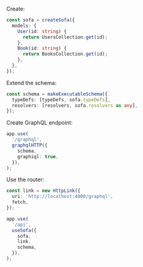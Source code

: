 Create:

```ts
const sofa = createSofa({
  models: {
    User(id: string) {
      return UsersCollection.get(id);
    },
    Book(id: string) {
      return BooksCollection.get(id);
    },
  },
});
```

Extend the schema:

```ts
const schema = makeExecutableSchema({
  typeDefs: [typeDefs, sofa.typeDefs],
  resolvers: [resolvers, sofa.resolvers as any],
});
```

Create GraphQL endpoint:

```ts
app.use(
  '/graphql',
  graphqlHTTP({
    schema,
    graphiql: true,
  }),
);
```

Use the router:

```ts
const link = new HttpLink({
  uri: 'http://localhost:4000/graphql',
  fetch,
});

app.use(
  '/api',
  useSofa({
    sofa,
    link,
    schema,
  }),
);
```
